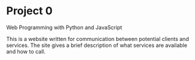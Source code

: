 # Project 0

Web Programming with Python and JavaScript

This is a website written for communication between potential clients and services.
The site gives a brief description of what services are available and how to call.
